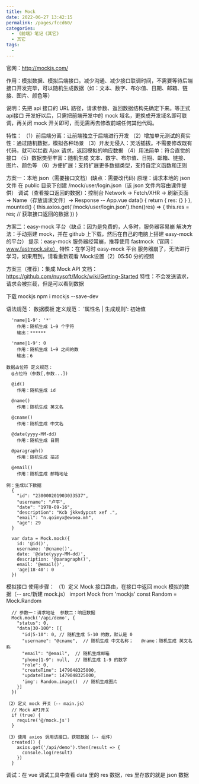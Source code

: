 ```yaml
---
title: Mock
date: 2022-06-27 13:42:15
permalink: /pages/fccd60/
categories:
  - 《前端》笔记《其它》
  - 其它
tags:
  - 
---
```

官网：http://mockjs.com/

作用：模拟数据、模拟后端接口。减少沟通、减少接口联调时间，不需要等待后端接口开发完毕，可以随机生成数据（如：文本、数字、布尔值、日期、邮箱、链接、图片、颜色等）

说明：先把 api 接口的 URL 路径，请求参数、返回数据结构先确定下来。等正式 api接口 开发好以后，只需把前端开发中的 mock 域名，更换成开发域名即可联调，再关闭 mock 开关即可，而无需再去修改前端任何其他代码。

特性：
  （1）前后端分离：让前端独立于后端进行开发
  （2）增加单元测试的真实性：通过随机数据，模拟各种场景
  （3）开发无侵入：灵活插拔。不需要修改既有代码，就可以拦截 Ajax 请求，返回模拟的响应数据
  （4）用法简单：符合直觉的接口
  （5）数据类型丰富：随机生成 文本、数字、布尔值、日期、邮箱、链接、图片、颜色等
  （6）方便扩展：支持扩展更多数据类型，支持自定义函数和正则

方案一：本地 json（需要接口文档）(缺点：需要改代码)
  原理：请求本地的 json 文件
  在 public 目录下创建 /mock/user/login.json（该 json 文件内容由课件提供）
  调试（查看接口返回的数据）：控制台 Network → Fetch/XHR → 刷新页面 → Name（存放请求文件）→ Response
  -- App.vue
      data() {
          return {
              res: {}
          }
      },
      mounted() {
          this.axios.get('/mock/user/login.json').then((res) => {
              this.res = res;  // 获取接口返回的数据
          })
      }

方案二：easy-mock 平台（缺点：因为是免费的，人多时，服务器容易崩    解决方法：手动搭建 mock，并在 github 上下载，然后在自己的电脑上搭建 easy-mock 的平台）
  提示：easy-mock 服务器经常崩，推荐使用 fastmock（官网：www.fastmock.site）
  特性：在学习时 easy-mock 平台 服务器崩了，无法进行学习，如果用到，请看重新观看 Mock设置（2）05:50 分的视频

方案三（推荐）：集成 Mock API
  文档：https://github.com/nuysoft/Mock/wiki/Getting-Started
  特性：不会发送请求，请求会被拦截，但是可以看到数据

  下载 mockjs
    npm i mockjs --save-dev

  语法规范：
    数据模板 定义规范：
      '属性名 | 生成规则': 初始值

      'name|1-9': '*'
        作用：随机生成 1~9 个字符
        输出：******

      'name|1-9': 0
        作用：随机生成 1~9 之间的数
        输出：6

    数据占位符 定义规范：
      @占位符（参数[,参数...])

      @id()
        作用：随机生成 id

      @name()
        作用：随机生成 英文名

      @cname()
        作用：随机生成 中文名

      @date(yyyy-MM-dd)
        作用：随机生成 日期

      @paragraph()
        作用：随机生成 描述

      @email()
        作用：随机生成 邮箱地址

    例：生成以下数据
      {
        "id": "230000201903033537",
        "username": "卢平",
        "date": "1978-09-16",
        "description": "Kcb jkkvdypcst xef .",
        "email": "n.qoimyx@ewoea.mh",
        "age": 29
      }
      
      var data = Mock.mock({
        id: '@id()',
        username: '@cname()',
        date: '@date(yyyy-MM-dd)',
        description: '@paragraph()',
        email: '@email()',
        'age|18-40': 0
      })

  模拟接口
    使用步骤：
    （1）定义 Mock 接口路由，在接口中返回 mock 模拟的数据（-- src/新建 mock.js）
      import Mock from 'mockjs'
      const Random = Mock.Random

      // 参数一：请求地址  参数二：响应数据
      Mock.mock('/api/demo', {
        "status": 0,
        "data|30-100": [{
          "id|5-10": 0, // 随机生成 5-10 的数，默认是 0
          "username": "@cname",  // 随机生成 中文名称；   @name：随机生成 英文名称
          "email": "@email",  // 随机生成邮箱
          "phone|1-9": null,  // 随机生成 1-9 的数字
          "role": 0,
          "createTime": 1479048325000,
          "updateTime": 1479048325000,
          'img': Random.image()  // 随机生成图片
        }]
      })
  
    （2）定义 mock 开关（-- main.js）
      // Mock API开关
      if (true) {
        require('@/mock.js')
      }

    （3）使用 axios 调用该接口，获取数据（-- 组件）
      created() {
        axios.get('/api/demo').then(result => {
          console.log(result)
        })
      }

  调试：在 vue 调试工具中查看 data 里的 res 数据，res 里存放的就是 json 数据
